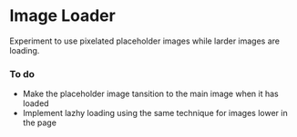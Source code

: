# Image Loader

Experiment to use pixelated placeholder images while larder images are loading.

### To do

- Make the placeholder image tansition to the main image when it has loaded
- Implement lazhy loading using the same technique for images lower in the page
 